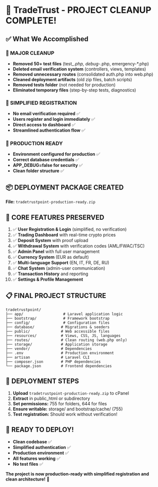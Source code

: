 # 🎉 TradeTrust - PROJECT CLEANUP COMPLETE! 

## ✅ What We Accomplished

### 🧹 MAJOR CLEANUP
- **Removed 50+ test files** (test_*.php, debug-*.php, emergency-*.php)
- **Deleted email verification system** (controllers, views, templates)
- **Removed unnecessary routes** (consolidated auth.php into web.php)
- **Cleaned deployment artifacts** (old zip files, batch scripts)
- **Removed tests folder** (not needed for production)
- **Eliminated temporary files** (step-by-step tests, diagnostics)

### 🚀 SIMPLIFIED REGISTRATION
- **No email verification required** ✅
- **Users register and login immediately** ✅
- **Direct access to dashboard** ✅
- **Streamlined authentication flow** ✅

### 🔧 PRODUCTION READY
- **Environment configured for production** ✅
- **Correct database credentials** ✅
- **APP_DEBUG=false for security** ✅
- **Clean folder structure** ✅

## 📦 DEPLOYMENT PACKAGE CREATED
**File:** `tradetrustpoint-production-ready.zip`

## 🎯 CORE FEATURES PRESERVED
1. ✅ **User Registration & Login** (simplified, no verification)
2. ✅ **Trading Dashboard** with real-time crypto prices
3. ✅ **Deposit System** with proof upload
4. ✅ **Withdrawal System** with verification codes (AML/FWAC/TSC)
5. ✅ **Admin Panel** with full user management
6. ✅ **Currency System** (EUR as default)
7. ✅ **Multi-language Support** (EN, IT, FR, DE, RU)
8. ✅ **Chat System** (admin-user communication)
9. ✅ **Transaction History** and reporting
10. ✅ **Settings & Profile Management**

## 📋 FINAL PROJECT STRUCTURE
```
tradetrustpoint/
├── app/                  # Laravel application logic
├── bootstrap/            # Framework bootstrap
├── config/               # Configuration files
├── database/            # Migrations & seeders
├── public/              # Web accessible files
├── resources/           # Views, CSS, JS, languages
├── routes/              # Clean routing (web.php only)
├── storage/             # Application storage
├── vendor/              # Dependencies
├── .env                 # Production environment
├── artisan              # Laravel CLI
├── composer.json        # PHP dependencies
└── package.json         # Frontend dependencies
```

## 🚀 DEPLOYMENT STEPS
1. **Upload** `tradetrustpoint-production-ready.zip` to cPanel
2. **Extract** in public_html or subdirectory
3. **Set permissions:** 755 for folders, 644 for files
4. **Ensure writable:** storage/ and bootstrap/cache/ (755)
5. **Test registration:** Should work without verification!

## 🎊 READY TO DEPLOY!
- **Clean codebase** ✅
- **Simplified authentication** ✅
- **Production environment** ✅
- **All features working** ✅
- **No test files** ✅

**The project is now production-ready with simplified registration and clean architecture!** 🚀
